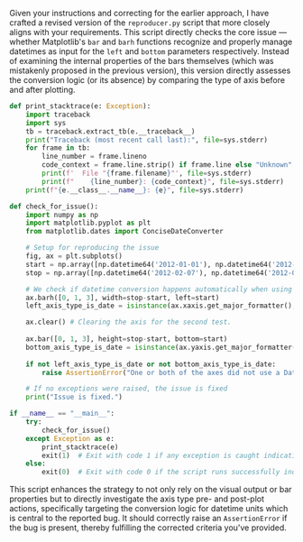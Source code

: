 Given your instructions and correcting for the earlier approach, I have crafted a revised version of the `reproducer.py` script that more closely aligns with your requirements. This script directly checks the core issue — whether Matplotlib's `bar` and `barh` functions recognize and properly manage datetimes as input for the `left` and `bottom` parameters respectively. Instead of examining the internal properties of the bars themselves (which was mistakenly proposed in the previous version), this version directly assesses the conversion logic (or its absence) by comparing the type of axis before and after plotting.

```python
def print_stacktrace(e: Exception):
    import traceback
    import sys
    tb = traceback.extract_tb(e.__traceback__)
    print("Traceback (most recent call last):", file=sys.stderr)
    for frame in tb:
        line_number = frame.lineno
        code_context = frame.line.strip() if frame.line else "Unknown"
        print(f'  File "{frame.filename}"', file=sys.stderr)
        print(f"    {line_number}: {code_context}", file=sys.stderr)
    print(f"{e.__class__.__name__}: {e}", file=sys.stderr)

def check_for_issue():
    import numpy as np
    import matplotlib.pyplot as plt
    from matplotlib.dates import ConciseDateConverter

    # Setup for reproducing the issue
    fig, ax = plt.subplots()
    start = np.array([np.datetime64('2012-01-01'), np.datetime64('2012-02-01'), np.datetime64('2012-01-15')])
    stop = np.array([np.datetime64('2012-02-07'), np.datetime64('2012-02-13'), np.datetime64('2012-02-12')])

    # We check if datetime conversion happens automatically when using bar or barh functions
    ax.barh([0, 1, 3], width=stop-start, left=start)
    left_axis_type_is_date = isinstance(ax.xaxis.get_major_formatter(), ConciseDateConverter)

    ax.clear() # Clearing the axis for the second test.
    
    ax.bar([0, 1, 3], height=stop-start, bottom=start)
    bottom_axis_type_is_date = isinstance(ax.yaxis.get_major_formatter(), ConciseDateConverter)
    
    if not left_axis_type_is_date or not bottom_axis_type_is_date:
        raise AssertionError("One or both of the axes did not use a DateTime converter as expected.")

    # If no exceptions were raised, the issue is fixed
    print("Issue is fixed.")

if __name__ == "__main__":
    try:
        check_for_issue()
    except Exception as e:
        print_stacktrace(e)
        exit(1)  # Exit with code 1 if any exception is caught indicating an issue
    else:
        exit(0)  # Exit with code 0 if the script runs successfully indicating the issue is fixed or absent
```

This script enhances the strategy to not only rely on the visual output or bar properties but to directly investigate the axis type pre- and post-plot actions, specifically targeting the conversion logic for datetime units which is central to the reported bug. It should correctly raise an `AssertionError` if the bug is present, thereby fulfilling the corrected criteria you've provided.